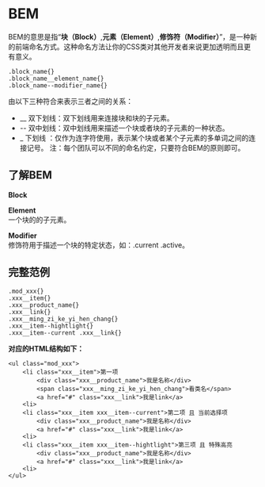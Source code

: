 # BEM

BEM的意思是指“**块（Block）**,**元素（Element）**,**修饰符（Modifier）**”，是一种新的前端命名方式。这种命名方法让你的CSS类对其他开发者来说更加透明而且更有意义。

```
.block_name{}
.block_name__element_name{}
.block_name--modifier_name{}
```
由以下三种符合来表示三者之间的关系：
- __ 双下划线：双下划线用来连接块和块的子元素。
- -- 双中划线：双中划线用来描述一个块或者块的子元素的一种状态。
- _  下划线 ：仅作为连字符使用，表示某个块或者某个子元素的多单词之间的连接记号。
注：每个团队可以不同的命名约定，只要符合BEM的原则即可。

## 了解BEM

**Block**


**Element**  
一个块的的子元素。

**Modifier**  
修饰符用于描述一个块的特定状态，如：.current .active。

## 完整范例
```
.mod_xxx{}
.xxx__item{}
.xxx__product_name{}
.xxx__link{}
.xxx__ming_zi_ke_yi_hen_chang{}
.xxx__item--hightlight{}
.xxx__item--current .xxx__link{}
```
**对应的HTML结构如下：**
```
<ul class="mod_xxx">
    <li class="xxx__item">第一项
        <div class="xxx__product_name">我是名称</div>
        <span class="xxx__ming_zi_ke_yi_hen_chang">看类名</span>
        <a href="#" class="xxx__link">我是link</a>
    <li>
    <li class="xxx__item xxx__item--current">第二项 且 当前选择项
        <div class="xxx__product_name">我是名称</div>
        <a href="#" class="xxx__link">我是link</a>
    <li>
    <li class="xxx__item xxx__item--hightlight">第三项 且 特殊高亮
        <div class="xxx__product_name">我是名称</div>
        <a href="#" class="xxx__link">我是link</a>
    <li>
</ul>
```
